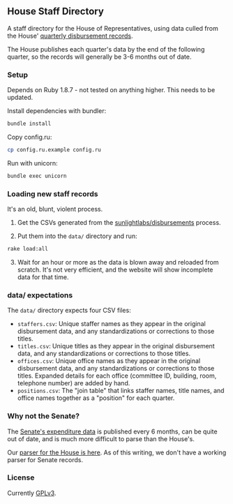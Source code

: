 ## House Staff Directory

A staff directory for the House of Representatives, using data culled from the House' [quarterly disbursement records](http://disbursements.house.gov/).

The House publishes each quarter's data by the end of the following quarter, so the records will generally be 3-6 months out of date.

### Setup

Depends on Ruby 1.8.7 - not tested on anything higher. This needs to be updated.

Install dependencies with bundler:

```bash
bundle install
```

Copy config.ru:

```bash
cp config.ru.example config.ru
```

Run with unicorn:

```bash
bundle exec unicorn
```

### Loading new staff records

It's an old, blunt, violent process.

1. Get the CSVs generated from the [sunlightlabs/disbursements](https://github.com/sunlightlabs/disbursements) process.

2. Put them into the `data/` directory and run:

```bash
rake load:all
```

3. Wait for an hour or more as the data is blown away and reloaded from scratch. It's not very efficient, and the website will show incomplete data for that time.


### data/ expectations

The `data/` directory expects four CSV files:

* `staffers.csv`: Unique staffer names as they appear in the original disbursement data, and any standardizations or corrections to those titles.
* `titles.csv`: Unique titles as they appear in the original disbursement data, and any standardizations or corrections to those titles.
* `offices.csv`: Unique office names as they appear in the original disbursement data, and any standardizations or corrections to those titles. Expanded details for each office (committee ID, building, room, telephone number) are added by hand.
* `positions.csv`: The "join table" that links staffer names, title names, and office names together as a "position" for each quarter.

### Why not the Senate?

The [Senate's expenditure data](http://www.senate.gov/legislative/common/generic/report_secsen.htm) is published every 6 months, can be quite out of date, and is much more difficult to parse than the House's.

Our [parser for the House is here](https://github.com/sunlightlabs/disbursements). As of this writing, we don't have a working parser for Senate records.

### License

Currently [GPLv3](LICENSE).